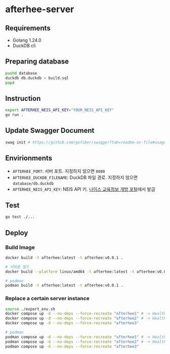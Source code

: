 # afterhee-server

## Requirements

- Golang 1.24.0
- DuckDB cli

## Preparing database

```sh
pushd database
duckdb db.duckdb < build.sql
popd
```

## Instruction

```sh
export AFTERHEE_NEIS_API_KEY="YOUR_NEIS_API_KEY"
go run .
```

## Update Swagger Document

```sh
swag init # https://github.com/gofiber/swagger?tab=readme-ov-file#usage
```

## Envirionments

- `AFTERHEE_PORT`: 서버 포트. 지정하지 않으면 `8080`
- `AFTERHEE_DUCKDB_FILENAME`: DuckDB 파일 경로. 지정하지 않으면 `database/db.duckdb`
- `AFTERHEE_NEIS_API_KEY`: NEIS API 키. [나이스 교육정보 개방 포털](https://open.neis.go.kr/)에서 발급

## Test

```sh
go test ./...
```

## Deploy

### Build Image

```sh
docker build -t afterhee:latest -t afterhee:v0.0.1 .

# 서버용 빌드
docker build --platform linux/amd64 -t afterhee:latest -t afterhee:v0.0.1 .

# podman
podman build -t afterhee:latest -t afterhee:v0.0.1 .
```

### Replace a certain server instance

```sh
source ./export_env.sh
docker compose up -d --no-deps --force-recreate "afterhee1" # -> Health Check
docker compose up -d --no-deps --force-recreate "afterhee2" # -> Health Check
docker compose up -d --no-deps --force-recreate "afterhee3"

# podman
podman compose up -d --no-deps --force-recreate "afterhee1" # -> Health Check
podman compose up -d --no-deps --force-recreate "afterhee2" # -> Health Check
podman compose up -d --no-deps --force-recreate "afterhee3"
```
